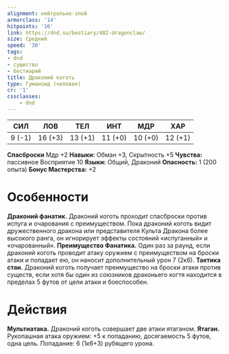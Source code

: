 ```yaml
---
alignment: нейтрально-злой
armorclass: '14'
hitpoints: '16'
link: https://dnd.su/bestiary/482-dragonclaw/
size: Средний
speed: '30'
tags:
- dnd
- существо
- бестиарий
title: Драконий коготь
type: Гуманоид (человек)
cr: '1'
cssclasses:
    - dnd
---
```



| СИЛ | ЛОВ | ТЕЛ | ИНТ | МДР | ХАР |
|---|---|---|---|---|---|
| 9 (-1) | 16 (+3) | 13 (+1) | 11 (+0) | 10 (+0) | 12 (+1) |
**Спасброски** Мдр +2
**Навыки:** Обман +3, Скрытность +5
**Чувства:** пассивное Восприятие 10
**Языки:** Общий, Драконий
**Опасность:** 1 (200 опыта)
**Бонус Мастерства:** +2


# Особенности
**Драконий фанатик.** Драконий коготь проходит спасброски против испуга и очарования с преимуществом. Пока драконий коготь видит дружественного дракона или представителя Культа Дракона более высокого ранга, он игнорирует эффекты состояний «испуганный» и «очарованный».
**Преимущество Фанатика.** Один раз за раунд, если драконий коготь проводит атаку оружием с преимуществом на броски атаки и попадает ею, он наносит дополнительный урон 7 (2к6).
**Тактика стаи.** Драконий коготь получает преимущество на броски атаки против существ, если хотя бы один из союзников драконьего когтя находится в пределах 5 футов от цели атаки и боеспособен.


# Действия
**Мультиатака.** Драконий коготь совершает две атаки ятаганом.
**Ятаган.** Рукопашная атака оружием: +5 к попаданию, досягаемость 5 футов, одна цель. Попадание: 6 (1к6+3) рубящего урона.